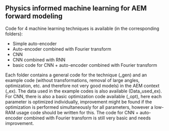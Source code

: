 ## Physics informed machine learning for AEM forward modeling

Code for 4 machine learning techniques is available (in the corresponding folders):
- Simple auto-encoder
- Auto-encoder combined with Fourier transform
- CNN
- CNN combined with RNN
- basic code for CNN + auto-encoder combined with Fourier transform

Each folder contains a general code for the technique (_gen) and an example code (without transformations, removal of large angles, optimization, etc. and therefore not very good models) in the AEM context (_ex).
The data used in the example codes is also available (Data_used_ex).
For CNN, there is also a basic optimization code available (_opt), here each parameter is optimized individually, improvement might be found if the optimization is performed simultaneously for all parameters, however a low-RAM usage code should be written for this.
The code for CNN + auto-encoder combined with Fourier transform is still very basic and needs improvement.
